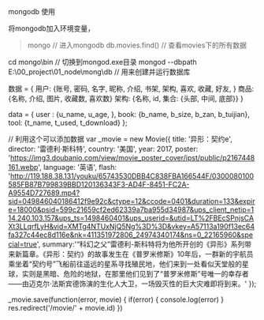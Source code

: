 
mongodb 使用

将mongodb加入环境变量，
> mongo  // 进入mongodb
> db.movies.find() // 查看movies下的所有数据



cd mongo\bin                                      // 切换到mongod.exe目录
mongod --dbpath E:\00_project\01_node\mong\db    // 用来创建并运行数据库


数据 = {
  用户: {账号, 密码, 名字, 昵称, 介绍, 书架, 架构, 喜欢, 收藏, 好友, }
  商品: {名称, 介绍, 图片, 收藏数, 喜欢数}
  架构: {名称, id, 集合: {头部, 中间, 底部}}
}



data = {
  user : {u_name, u_age, },
  book: {b_name, b_size, b_zan, b_tuijian},
  tool: {t_name, t_used, t_download}
};



//  利用这个可以添加数据
var _movie = new Movie({
  title: '异形：契约e',
  director: '雷德利·斯科特',
  country: '美国',
  year: 2017,
  poster: 'https://img3.doubanio.com/view/movie_poster_cover/ipst/public/p2167448161.webp',
  language: '英语',
  flash: 'http://119.188.38.131/youku/65743530DBB4C838FBA166544F/0300080100585FB87B799839BBD120136343F3-AD4F-8451-FC2A-A9554D727689.mp4?sid=049846040186412f9e92c&ctype=12&ccode=0401&duration=133&expire=18000&psid=599c21659cf2ed62339a7ba955d34987&ups_client_netip=114.240.103.157&ups_ts=1498460401&ups_userid=&utid=LT%2FBEcSPnjsCAXt3LLqrfLyH&vid=XMTg4NTUxNjQ5Ng%3D%3D&vkey=A57113a190f13ec64fa327c44ec8d116e&nk=411351972806_24974340174&ns=0_22165960&special=true',
  summary:'“科幻之父”雷德利-斯科特将为他所开创的《异形》系列带来新篇章。《异形：契约》的故事发生在《普罗米修斯》10年后，一群新的宇航员乘坐着“契约号”飞船前往遥远的星系寻找殖民地，他们来到一处看似天堂般的星球，实则是黑暗、危险的地狱，在那里他们见到了“普罗米修斯”号唯一的幸存者——由迈克尔·法斯宾德饰演的生化人大卫，一场毁灭性的巨大灾难即将到来。'
});

_movie.save(function(error, movie) {
  if(error) {
    console.log(error)
  }
  res.redirect('/movie/' + movie.id)
})














































